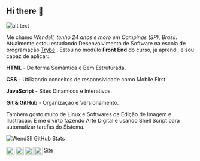 ## Hi there 👋
<!--
**wend3ll-souza/wend3ll-souza** is a ✨ _special_ ✨ repository because its `README.md` (this file) appears on your GitHub profile.

Here are some ideas to get you started:

- 🔭 I’m currently working on ...
- 🌱 I’m currently learning ...
- 👯 I’m looking to collaborate on ...
- 🤔 I’m looking for help with ...
- 💬 Ask me about ...
- 📫 How to reach me: ...
- 😄 Pronouns: ...
- ⚡ Fun fact: ...
-->

![alt text](https://media4.giphy.com/media/26uflLQb82Qpj7ik8/giphy.gif?cid=ecf05e47cddb4657395a8b2d7bff48b0d874f8c24acb7ccc&rid=giphy.gif)

Me chamo _Wendell, tenho 24 anos e moro em Campinas (SP), Brasil_. Atualmente estou estudando Desenvolvimento de Software na escola de programação <a href='https://www.betrybe.com/' target ='_blank' >Trybe</a> . Estou no modúlo **Front End** do curso, já aprendi, e sou capaz de aplicar:


 **HTML** - De forma Semântica e Bem Estruturada.
 
 **CSS** - Utilizando conceitos de responsividade como Mobile First.
 
 **JavaScript** - Sites Dinamicos e Interativos.
 
 **Git & GitHub** - Organização e Versionamento.


Também gosto muito de  Linux e Softwares de Edição de Imagem e Ilustração. E me divirto fazendo Arte Digital e usando Shell Script para automatizar tarefas do Sistema.

![Wend3ll GitHub Stats](https://github-readme-stats.vercel.app/api?username=wend3ll-souza&show_icons=true)


<a target="_blank" href="https://www.linkedin.com/in/wendell-souza-5b13781a3/">
  <img align="left" alt="LinkdeIN" width="22px" src="https://cdn.jsdelivr.net/npm/simple-icons@v3/icons/linkedin.svg" />
</a>
<a target="_blank" href="https://api.whatsapp.com/send?phone=5519987650743">
  <img align="left" alt="Whatsapp" width="22px" src="https://cdn.jsdelivr.net/npm/simple-icons@v3/icons/whatsapp.svg" />
</a>
<a target="_blank" href="https://www.instagram.com/w.sou.za/">
  <img align="left" alt="Instagram" width="22px" src="https://cdn.jsdelivr.net/npm/simple-icons@v3/icons/instagram.svg" />
</a>
<a target="_blank" href="mailto:wend3llsouza@gmail.com">
  <img align="left" alt="Gmail" width="22px" src="https://cdn.jsdelivr.net/npm/simple-icons@v3/icons/gmail.svg" />
</a>

<a target="_blank" href="https://wend3ll-souza.github.io/portfolio-web/">
  Site
</a>


